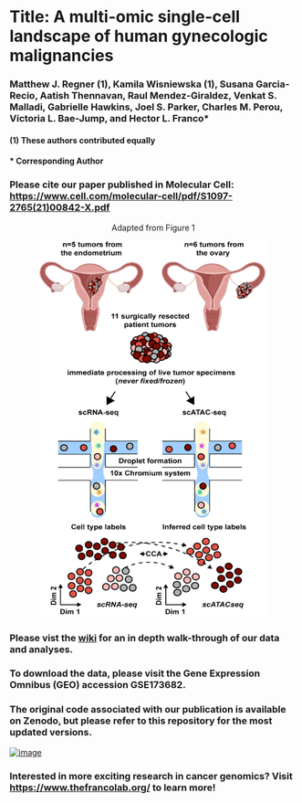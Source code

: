 # Title: A multi-omic single-cell landscape of human gynecologic malignancies 
### Matthew J. Regner (1), Kamila Wisniewska (1), Susana Garcia-Recio, Aatish Thennavan, Raul Mendez-Giraldez, Venkat S. Malladi, Gabrielle Hawkins, Joel S. Parker, Charles M. Perou, Victoria L. Bae-Jump, and Hector L. Franco*

####      (1) These authors contributed equally
####      * Corresponding Author 


### Please cite our paper published in Molecular Cell: https://www.cell.com/molecular-cell/pdf/S1097-2765(21)00842-X.pdf


<p align="center">
Adapted from Figure 1
</p>


<p align="center">
<img src="https://github.com/RegnerM2015/scENDO_scOVAR_2020/blob/main/Updated_Cartoon.PNG" width="400" height="660">
</p>


### Please vist the [wiki](https://github.com/RegnerM2015/scENDO_scOVAR_2020/wiki) for an in depth walk-through of our data and analyses. 

### To download the data, please visit the Gene Expression Omnibus (GEO) accession GSE173682.

### The original code associated with our publication is available on Zenodo, but please refer to this repository for the most updated versions. 
[![image](https://user-images.githubusercontent.com/54336249/135734930-866a30f8-6799-4f58-94f0-236253e6b8e4.png)](https://doi.org/10.5281/zenodo.5546110)


### Interested in more exciting research in cancer genomics? Visit https://www.thefrancolab.org/ to learn more!
